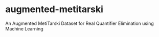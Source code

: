 # augmented-metitarski
An Augmented MetiTarski Dataset for Real Quantifier Elimination using Machine Learning
